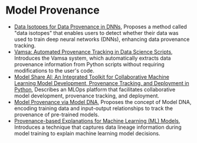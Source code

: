 # Model Provenance

- [Data Isotopes for Data Provenance in DNNs](https://arxiv.org/abs/2208.13893), Proposes a method called "data isotopes" that enables users to detect whether their data was used to train deep neural networks (DNNs), enhancing data provenance tracking.
- [Vamsa: Automated Provenance Tracking in Data Science Scripts](https://arxiv.org/abs/2001.01861), Introduces the Vamsa system, which automatically extracts data provenance information from Python scripts without requiring modifications to the user's code.
- [Model Share AI: An Integrated Toolkit for Collaborative Machine Learning Model Development, Provenance Tracking, and Deployment in Python](https://arxiv.org/abs/2309.15719), Describes an MLOps platform that facilitates collaborative model development, provenance tracking, and deployment.
- [Model Provenance via Model DNA](https://arxiv.org/abs/2308.02121), Proposes the concept of Model DNA, encoding training data and input-output relationships to track the provenance of pre-trained models.
- [Provenance-based Explanations for Machine Learning (ML) Models](https://ieeexplore.ieee.org/document/10148106), Introduces a technique that captures data lineage information during model training to explain machine learning model decisions.
